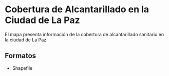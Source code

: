 # Cobertura de Alcantarillado en la Ciudad de La Paz

El mapa presenta información de la cobertura de alcantarillado sanitario en la ciudad de La Paz.

## Formatos
- Shapefile